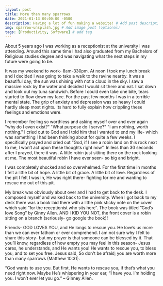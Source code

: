 ```yaml
---
layout: post
title: More than many sparrows 
date: 2021-01-13 00:00:00 -0500
description: Having a lot of fun making a website! # Add post description (optional)
img: sparrow-unsplash.jpg # Add image post (optional)
tags: [Productivity, Software] # add tag
---
```



About 5 years ago I was working as a receptionist at the university I was attending. Around this same time I had also graduated from my Bachelors of Religious studies degree and was navigating what the next steps in my future were going to be.

It was my weekend to work- 8am-330pm. At noon I took my lunch break and I decided I was going to take a walk to the ravine nearby. It was a beautiful day; the sun was shining with not a cloud in the sky. I saw a massive rock by the water and decided I would sit there and eat. I sat down and took out my tuna sandwich. Before I could even take one bite, tears started to flow down my face. For the past few months I was in a terrible mental state. The grip of anxiety and depression was so heavy I could hardly sleep most nights. Its hard to fully explain how crippling these feelings and emotions were.

I remember feeling so worthless and asking myself over and over again "why do I even exist?" "What purpose do I serve?" "I am nothing, worth nothing." I cried out to God and I told him that I wanted to end my life- which was something I had been thinking about for quite a few weeks. I specifically prayed and cried out “God, if I see a robin land on this rock next to me, I won’t act upon these thoughts right now”. In less than 30 seconds after I prayed, there it was. A little robin just sitting there on the rock looking at me. The most beautiful robin I have ever seen- so big and bright.

I was completely shocked and so overwhelmed. For the first time in months I felt a little bit of hope. A little bit of grace. A little bit of love. Regardless of the pit I felt I was in, He was right there- fighting for me and wanting to rescue me out of this pit.

My break was obviously about over and I had to get back to the desk. I composed myself and walked back to the university. When I got back to my desk there was a book laid there with a little pink sticky note on the cover which said “for the receptionist who sits here”. The book was titled “God’s love Song” by Ginny Allen. AND I KID YOU NOT, the front cover is a robin sitting on a branch (seriously- go google the book)! 

Friends- GOD LOVES YOU, and He longs to rescue you. He love’s us more than we can ever fathom or ever comprehend. I am not sure why I felt to share this story- but my prayer is that someone can be blessed by it. That you’ll know, regardless of how empty you may feel in this season- Jesus cares, he understands, and He wants you! He wants to rescue you, to bless you, and to set you free. Jesus said, So don't be afraid; you are worth more than many sparrows (Matthew 10:31). 

“God wants to use you. But first, He wants to rescue you, if that’s what you need right now. Maybe He’s whispering in your ear, “I have you. I’m holding you. I won’t ever let you go.” – Ginney Allen.

